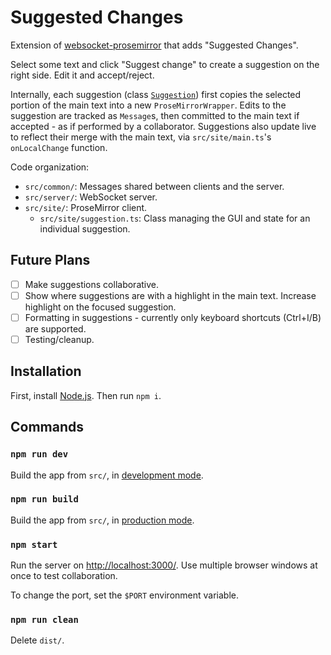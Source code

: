 # Suggested Changes

Extension of [websocket-prosemirror](../websocket-prosemirror/) that adds "Suggested Changes".

Select some text and click "Suggest change" to create a suggestion on the right side. Edit it and accept/reject.

Internally, each suggestion (class [`Suggestion`](./src/site/suggestion.ts)) first copies the selected portion of the main text into a new `ProseMirrorWrapper`. Edits to the suggestion are tracked as `Message`s, then committed to the main text if accepted - as if performed by a collaborator. Suggestions also update live to reflect their merge with the main text, via `src/site/main.ts`'s `onLocalChange` function.

Code organization:

- `src/common/`: Messages shared between clients and the server.
- `src/server/`: WebSocket server.
- `src/site/`: ProseMirror client.
  - `src/site/suggestion.ts`: Class managing the GUI and state for an individual suggestion.

## Future Plans

<!-- TODO -->

- [ ] Make suggestions collaborative.
- [ ] Show where suggestions are with a highlight in the main text. Increase highlight on the focused suggestion.
- [ ] Formatting in suggestions - currently only keyboard shortcuts (Ctrl+I/B) are supported.
- [ ] Testing/cleanup.

## Installation

First, install [Node.js](https://nodejs.org/). Then run `npm i`.

## Commands

### `npm run dev`

Build the app from `src/`, in [development mode](https://webpack.js.org/guides/development/).

### `npm run build`

Build the app from `src/`, in [production mode](https://webpack.js.org/guides/production/).

### `npm start`

Run the server on [http://localhost:3000/](http://localhost:3000/). Use multiple browser windows at once to test collaboration.

To change the port, set the `$PORT` environment variable.

### `npm run clean`

Delete `dist/`.
